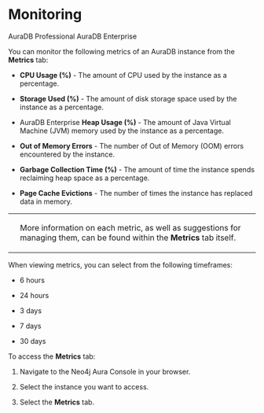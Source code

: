 <div>

<div>

# Monitoring

</div>

<div>

AuraDB Professional AuraDB Enterprise

</div>

<div>

You can monitor the following metrics of an AuraDB instance from the
**Metrics** tab:

</div>

<div>

-   **CPU Usage (%)** - The amount of CPU used by the instance as a
    percentage.

-   **Storage Used (%)** - The amount of disk storage space used by the
    instance as a percentage.

-   AuraDB Enterprise **Heap Usage (%)** - The amount of Java Virtual
    Machine (JVM) memory used by the instance as a percentage.

-   **Out of Memory Errors** - The number of Out of Memory (OOM) errors
    encountered by the instance.

-   **Garbage Collection Time (%)** - The amount of time the instance
    spends reclaiming heap space as a percentage.

-   **Page Cache Evictions** - The number of times the instance has
    replaced data in memory.

</div>

<div>

<div>

<table>
<tbody><tr>
<td>
<i></i>
</td>
<td>
<div>
<p>More information on each metric, as well as suggestions for managing them, can be found within the <strong>Metrics</strong> tab itself.</p>
</div>
</td>
</tr>
</tbody></table>

</div>

</div>

<div>

When viewing metrics, you can select from the following timeframes:

</div>

<div>

-   6 hours

-   24 hours

-   3 days

-   7 days

-   30 days

</div>

<div>

To access the **Metrics** tab:

</div>

<div>

1.  Navigate to the Neo4j Aura Console in your browser.

2.  Select the instance you want to access.

3.  Select the **Metrics** tab.

</div>

</div>
